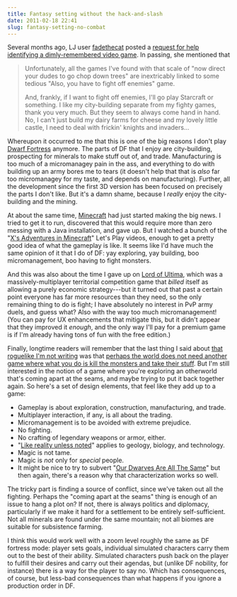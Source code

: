 ```yaml
---
title: Fantasy setting without the hack-and-slash
date: 2011-02-18 22:41
slug: fantasy-setting-no-combat
---
```


Several months ago, LJ user
[fadethecat](http://fadethecat.livejournal.com/) posted a
[request for help identifying a dimly-remembered video game](http://fadethecat.livejournal.com/1574588.html).
In passing, she mentioned that

> Unfortunately, all the games I've found with that scale of "now
> direct your dudes to go chop down trees" are inextricably linked to
> some tedious "Also, you have to fight off enemies" game.
>
> And, frankly, if I want to fight off enemies, I'll go play Starcraft
> or something. I like my city-building separate from my fighty games,
> thank you very much. But they seem to always come hand in hand. No,
> I can't just build my dairy farms for cheese and my lovely little
> castle, I need to deal with frickin' knights and invaders...

Whereupon it occurred to me that this is one of the big reasons I
don't play [Dwarf Fortress](http://www.bay12games.com/dwarves/)
anymore. The parts of DF that I enjoy are city-building, prospecting
for minerals to make stuff out of, and trade. Manufacturing is too
much of a micromanagey pain in the ass, and everything to do with
building up an army bores me to tears (it doesn't help that that is
*also* far too micromanagey for my taste, and depends on
manufacturing). Further, all the development since the first 3D
version has been focused on precisely the parts I don't like. But it's
a damn shame, because I *really* enjoy the city-building and the
mining.

At about the same time, [Minecraft](https://minecraft.net/) had just
started making the big news. I tried to get it to run, discovered that
this would require more than zero messing with a Java installation,
and gave up. But I watched a bunch of the
"[X's Adventures in Minecraft](https://www.youtube.com/watch?v=4bh4EexJO4I)"
Let's Play videos, enough to get a pretty good idea of what the
gameplay is like.  It seems like I'd have much the same opinion of it
that I do of DF: yay exploring, yay building, boo micromanagement, boo
having to fight monsters.

And this was also about the time I gave up on
[Lord of Ultima](https://en.wikipedia.org/wiki/Lord_of_Ultima), which
was a massively-multiplayer territorial competition game that *billed*
itself as allowing a purely economic strategy---but it turned out that
past a certain point everyone has far more resources than they need,
so the only remaining thing to do is fight; I have absolutely no
interest in PvP army duels, and guess what? Also with the way too much
micromanagement! (You can pay for UX enhancements that mitigate this,
but it didn't appear that they improved it *enough*, and the only way
I'll pay for a premium game is if I'm already having tons of fun with
the free edition.)

Finally, longtime readers will remember that the last thing I said
about [that roguelike I'm not writing](/game/nethack/) was that
[perhaps the world does not need another game where what you do is kill the monsters and take their stuff](/game/appropriation-privilege-and-video-games/).
But I'm still interested in the notion of a game where you're
exploring an otherworld that's coming apart at the seams, and maybe
trying to put it back together again. So here's a set of design
elements, that feel like they add up to a game:

* Gameplay is about exploration, construction, manufacturing, and trade.
* Multiplayer interaction, if any, is all about the trading.
* Micromanagement is to be avoided with extreme prejudice.
* No fighting.
* No crafting of legendary weapons or armor, either.
* "[Like reality unless noted](http://tvtropes.org/pmwiki/pmwiki.php/Main/LikeRealityUnlessNoted)"
  applies to geology, biology, and technology.
* Magic is not tame.
* Magic is *not* only for *special* people.
* It might be nice to try to subvert
  "[Our Dwarves Are All The Same](http://tvtropes.org/pmwiki/pmwiki.php/Main/OurDwarvesAreAllTheSame)"
  but then again, there's a reason why that characterization works so well.

The tricky part is finding a source of conflict, since we've taken out
all the fighting. Perhaps the "coming apart at the seams" thing is
enough of an issue to hang a plot on? If not, there is always politics
and diplomacy, particularly if we make it hard for a settlement to be
entirely self-sufficient. Not all minerals are found under the same
mountain; not all biomes are suitable for subsistence farming.

I think this would work well with a zoom level roughly the same as DF
fortress mode: player sets goals, individual simulated characters
carry them out to the best of their ability. Simulated characters push
back on the player to fulfill their desires and carry out their
agendas, but (unlike DF nobility, for instance) there is a way for the
player to say no. Which has consequences, of course, but less-bad
consequences than what happens if you ignore a production order in DF.
